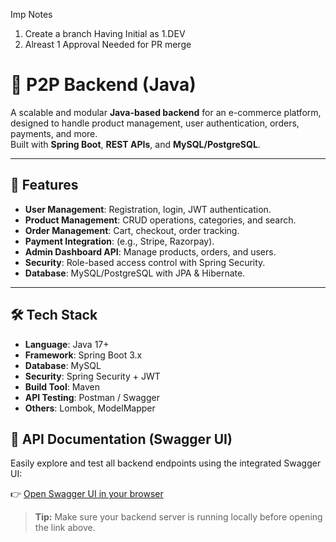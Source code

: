 Imp Notes 
1. Create a branch Having Initial as 1.DEV
2. Alreast 1 Approval Needed for PR merge

# 🛒 P2P Backend (Java)

A scalable and modular **Java-based backend** for an e-commerce platform, designed to handle product management, user authentication, orders, payments, and more.  
Built with **Spring Boot**, **REST APIs**, and **MySQL/PostgreSQL**.

---

## 📌 Features

- **User Management**: Registration, login, JWT authentication.
- **Product Management**: CRUD operations, categories, and search.
- **Order Management**: Cart, checkout, order tracking.
- **Payment Integration**: (e.g., Stripe, Razorpay).
- **Admin Dashboard API**: Manage products, orders, and users.
- **Security**: Role-based access control with Spring Security.
- **Database**: MySQL/PostgreSQL with JPA & Hibernate.

---

## 🛠 Tech Stack

- **Language**: Java 17+
- **Framework**: Spring Boot 3.x
- **Database**: MySQL
- **Security**: Spring Security + JWT
- **Build Tool**: Maven
- **API Testing**: Postman / Swagger
- **Others**: Lombok, ModelMapper


## 📖 API Documentation (Swagger UI)

Easily explore and test all backend endpoints using the integrated Swagger UI:

👉 [Open Swagger UI in your browser](http://localhost:8080/api/swagger-ui/index.html#/)

> **Tip:** Make sure your backend server is running locally before opening the link above.
